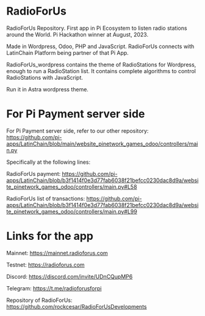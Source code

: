# RadioForUs
RadioForUs Repository. First app in Pi Ecosystem to listen radio stations around the World. Pi Hackathon winner at August, 2023.

Made in Wordpress, Odoo, PHP and JavaScript. RadioForUs connects with LatinChain Platform being partner of that Pi App.

RadioForUs_wordpress contains the theme of RadioStations for Wordpress, enough to run a RadioStation list. It contains complete algorithms to control RadioStations with JavaScript.

Run it in Astra wordpress theme.

# For Pi Payment server side

For Pi Payment server side, refer to our other repository:
https://github.com/pi-apps/LatinChain/blob/main/website_pinetwork_games_odoo/controllers/main.py

Specifically at the following lines:

RadioForUs payment: https://github.com/pi-apps/LatinChain/blob/b3f1414f0e3d77fab6038f21befcc0230dac8d9a/website_pinetwork_games_odoo/controllers/main.py#L58

RadioForUs list of transactions: https://github.com/pi-apps/LatinChain/blob/b3f1414f0e3d77fab6038f21befcc0230dac8d9a/website_pinetwork_games_odoo/controllers/main.py#L99

# Links for the app

Mainnet:
https://mainnet.radioforus.com

Testnet:
https://radioforus.com

Discord:
https://discord.com/invite/UDnCQupMP6

Telegram:
https://t.me/radioforusforpi

Repository of RadioForUs:
https://github.com/rockcesar/RadioForUsDevelopments
